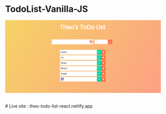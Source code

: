 # TodoList-Vanilla-JS

![Todo app](https://github.com/theodorbigu/TodoList-React/blob/master/src/demo/demo.png?raw=true)

<br/>
# Live site : theo-todo-list-react.netlify.app
